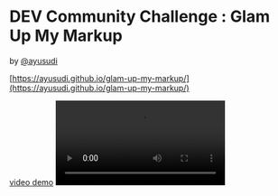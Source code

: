 # DEV Community Challenge : Glam Up My Markup 

by [@ayusudi](https://github.com/ayusudi)

[https://ayusudi.github.io/glam-up-my-markup/](https://ayusudi.github.io/glam-up-my-markup/)

[video demo](./video-compress.mp4)
![video demo](./video-compress.mp4)